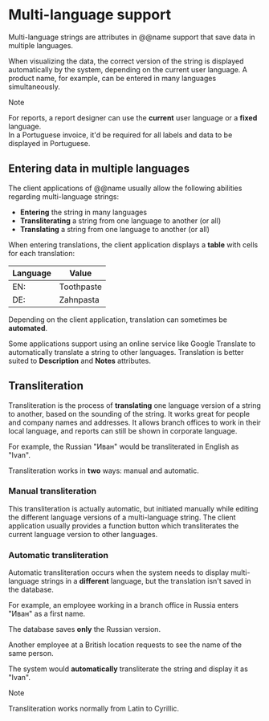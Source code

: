 # Multi-language support
 
Multi-language strings are attributes in @@name support that save data in multiple languages. 

When visualizing the data, the correct version of the string is displayed automatically by the system, depending on the current user language. A product name, for example, can be entered in many languages simultaneously.

> [!NOTE]
> 
> For reports, a report designer can use the **current** user language or a **fixed** language. <br>
> In a Portuguese invoice, it'd be required for all labels and data to be displayed in Portuguese.

## Entering data in multiple languages

The client applications of @@name usually allow the following abilities regarding multi-language strings:

- **Entering** the string in many languages
- **Transliterating** a string from one language to another (or all)
- **Translating** a string from one language to another (or all)

When entering translations, the client application displays a **table** with cells for each translation:

| Language | Value |
| ---- | ----- |
| EN: | Toothpaste |
| DE: | Zahnpasta |

Depending on the client application, translation can sometimes be **automated**. 

Some applications support using an online service like Google Translate to automatically translate a string to other languages. Translation is better suited to **Description** and **Notes** attributes.

## Transliteration

Transliteration is the process of **translating** one language version of a string to another, based on the sounding of the string. It works great for people and company names and addresses. It allows branch offices to work in their local language, and reports can still be shown in corporate language.

For example, the Russian "Иван" would be transliterated in English as "Ivan".

Transliteration works in **two** ways: manual and automatic.

### Manual transliteration

This transliteration is actually automatic, but initiated manually while editing the different language versions of a multi-language string. The client application usually provides a function button which transliterates the current language version to other languages.

### Automatic transliteration

Automatic transliteration occurs when the system needs to display multi-language strings in a **different** language, but the translation isn't saved in the database.

For example, an employee working in a branch office in Russia enters "Иван" as a first name. 

The database saves **only** the Russian version. 

Another employee at a British location requests to see the name of the same person. 

The system would **automatically** transliterate the string and display it as "Ivan".

> [!NOTE]
> 
> Transliteration works normally from Latin to Cyrillic.
